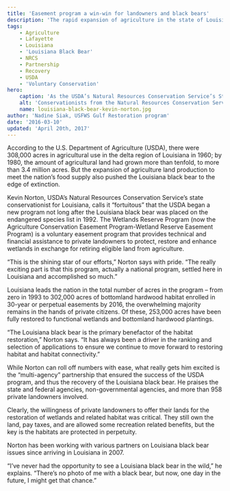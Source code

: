 ```yaml
---
title: 'Easement program a win-win for landowners and black bears'
description: 'The rapid expansion of agriculture in the state of Louisiana was one of the factors pushing the Louisiana black bear to the edge of extinction. USDA’s Kevin Norton plays a key role in ensuring the bear has habitat while farmers benefit from restoring and conserving their land.'
tags:
    - Agriculture
    - Lafayette
    - Louisiana
    - 'Louisiana Black Bear'
    - NRCS
    - Partnership
    - Recovery
    - USDA
    - 'Voluntary Conservation'
hero:
    caption: 'As the USDA’s Natural Resources Conservation Service’s State Conservationist for Louisiana, Kevin Norton (center) has partnered with many people, to the benefit of the Louisiana black bear.'
    alt: 'Conservationists from the Natural Resources Conservation Service gather around the hood of a truck to investigate paperwork'
    name: louisiana-black-bear-kevin-norton.jpg
author: 'Nadine Siak, USFWS Gulf Restoration program'
date: '2016-03-10'
updated: 'April 20th, 2017'
---
```


According to the U.S. Department of Agriculture (USDA), there were 308,000 acres in agricultural use in the delta region of Louisiana in 1960; by 1980, the amount of agricultural land had grown more than tenfold, to more than 3.4 million acres. But the expansion of agriculture land production to meet the nation’s food supply also pushed the Louisiana black bear to the edge of extinction.

Kevin Norton, USDA’s Natural Resources Conservation Service’s state conservationist for Louisiana, calls it “fortuitous” that the USDA began a new program not long after the Louisiana black bear was placed on the endangered species list in 1992. The Wetlands Reserve Program (now the Agriculture Conservation Easement Program-Wetland Reserve Easement Program) is a voluntary easement program that provides technical and financial assistance to private landowners to protect, restore and enhance wetlands in exchange for retiring eligible land from agriculture.

“This is the shining star of our efforts,” Norton says with pride. “The really exciting part is that this program, actually a national program, settled here in Louisiana and accomplished so much.”

Louisiana leads the nation in the total number of acres in the program – from zero in 1993 to 302,000 acres of bottomland hardwood habitat enrolled in 30-year or perpetual easements by 2016, the overwhelming majority remains in the hands of private citizens. Of these, 253,000 acres have been fully restored to functional wetlands and bottomland hardwood plantings.

“The Louisiana black bear is the primary benefactor of the habitat restoration,” Norton says. “It has always been a driver in the ranking and selection of applications to ensure we continue to move forward to restoring habitat and habitat connectivity.”

While Norton can roll off numbers with ease, what really gets him excited is the “multi-agency” partnership that ensured the success of the USDA program, and thus the recovery of the Louisiana black bear. He praises the state and federal agencies, non-governmental agencies, and more than 958 private landowners involved.

Clearly, the willingness of private landowners to offer their lands for the restoration of wetlands and related habitat was critical.  They still own the land, pay taxes, and are allowed some recreation related benefits, but the key is the habitats are protected in perpetuity.

Norton has been working with various partners on Louisiana black bear issues since arriving in Louisiana in 2007.

“I’ve never had the opportunity to see a Louisiana black bear in the wild,” he explains. “There’s no photo of me with a black bear, but now, one day in the future, I might get that chance.”
